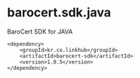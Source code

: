 barocert.sdk.java
================

BaroCert SDK for JAVA


    <dependency>
        <groupId>kr.co.linkhub</groupId>
        <artifactId>barocert-sdk</artifactId>
        <version>1.0.5</version>
    </dependency>
